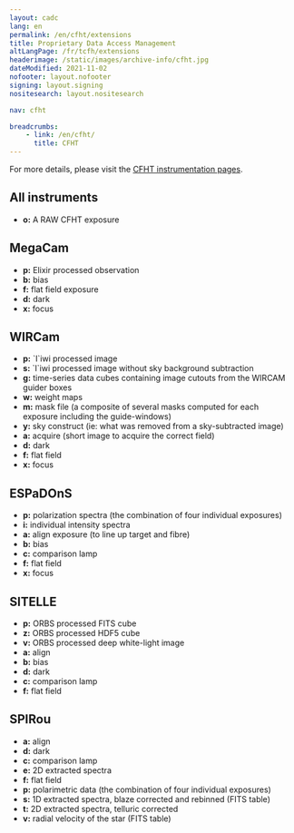 ```yaml
---
layout: cadc
lang: en
permalink: /en/cfht/extensions
title: Proprietary Data Access Management
altLangPage: /fr/tcfh/extensions
headerimage: /static/images/archive-info/cfht.jpg
dateModified: 2021-11-02
nofooter: layout.nofooter
signing: layout.signing
nositesearch: layout.nositesearch

nav: cfht

breadcrumbs:
    - link: /en/cfht/
      title: CFHT
---
```


<p>
  For more details, please visit the <a rel="external" href="http://www.cfht.hawaii.edu/en/science/instruments.php" class="ui-link">CFHT instrumentation pages</a>.
</p>

<h2>All instruments</h2>
<ul>
  <li><strong>o:</strong> A RAW CFHT exposure</li>
</ul>

<h2>MegaCam</h2>

<ul>
  <li><strong>p:</strong> Elixir processed observation</li>
  <li><strong>b:</strong> bias</li>
  <li><strong>f:</strong> flat field exposure</li>
  <li><strong>d:</strong> dark</li>
  <li><strong>x:</strong> focus
</li></ul>

<h2>WIRCam</h2>

<ul>
  <li><strong>p:</strong> `I`iwi processed image</li>
  <li><strong>s:</strong> `I`iwi processed image without sky background subtraction</li>
  <li><strong>g:</strong> time-series data cubes containing image cutouts from the WIRCAM guider boxes</li>
  <li><strong>w:</strong> weight maps</li>
  <li><strong>m:</strong> mask file (a composite of several masks computed for each exposure including the guide-windows)</li>
  <li><strong>y:</strong> sky construct (ie: what was removed from a sky-subtracted image)</li>
  <li><strong>a:</strong> acquire (short image to acquire the correct field)
  </li><li><strong>d:</strong> dark
  </li><li><strong>f:</strong> flat field
  </li><li><strong>x:</strong> focus
</li></ul>

<h2>ESPaDOnS</h2>

<ul>
  <li><strong>p:</strong> polarization spectra (the combination of four individual exposures)
  </li><li><strong>i:</strong> individual intensity spectra
  </li><li><strong>a:</strong> align exposure (to line up target and fibre)
  </li><li><strong>b:</strong> bias
  </li><li><strong>c:</strong> comparison lamp
  </li><li><strong>f:</strong> flat field
  </li><li><strong>x:</strong> focus
</li></ul>

<h2>SITELLE</h2>

<ul>
  <li><strong>p:</strong> ORBS processed FITS cube
  </li><li><strong>z:</strong> ORBS processed HDF5 cube
  </li><li><strong>v:</strong> ORBS processed deep white-light image
  </li><li><strong>a:</strong> align
  </li><li><strong>b:</strong> bias
  </li><li><strong>d:</strong> dark
  </li><li><strong>c:</strong> comparison lamp
  </li><li><strong>f:</strong> flat field
</li></ul>

<h2>SPIRou</h2>

<ul>
  <li><strong>a:</strong> align
  </li><li><strong>d:</strong> dark
  </li><li><strong>c:</strong> comparison lamp
  </li><li><strong>e:</strong> 2D extracted spectra
  </li><li><strong>f:</strong> flat field
  </li><li><strong>p:</strong> polarimetric data (the combination of four individual exposures)    
  </li><li><strong>s:</strong> 1D extracted spectra, blaze corrected and rebinned (FITS table)
  </li><li><strong>t:</strong> 2D extracted spectra, telluric corrected
  </li><li><strong>v:</strong> radial velocity of the star (FITS table)
</li></ul>
